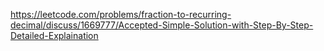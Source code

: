 https://leetcode.com/problems/fraction-to-recurring-decimal/discuss/1669777/Accepted-Simple-Solution-with-Step-By-Step-Detailed-Explaination
​
​